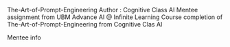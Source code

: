 The-Art-of-Prompt-Engineering
Author : Cognitive Class AI
Mentee assignment from UBM Advance AI @ Infinite Learning Course completion of The-Art-of-Prompt-Engineering from Cognitive Clas AI

Mentee info 

